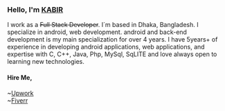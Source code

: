 
### Hello, I'm [KABIR](https://n3o-d4rk3r.github.io)

I work as a ~~Full Stack Developer~~. I´m based in Dhaka, Bangladesh. I specialize in android, web development. android and back-end development is my main specialization for over 4 years. I have 5years+ of experience in developing android applications, web applications, and expertise with C, C++, Java, Php, MySql, SqLITE and love always open to learning new technologies.

#### Hire Me,<br>
~[Upwork](https://www.upwork.com/workwith/ictdkabir2011)<br>
~[Fiverr](https://www.fiverr.com/ictdkabir2011)<br>

